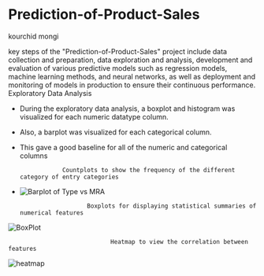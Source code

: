 # Prediction-of-Product-Sales

kourchid mongi

key steps of the "Prediction-of-Product-Sales" project include data collection and preparation, data exploration and analysis, development and evaluation of various predictive models such as regression models, machine learning methods, and neural networks, as well as deployment and monitoring of models in production to ensure their continuous performance.
 Exploratory Data Analysis
- During the exploratory data analysis, a boxplot and histogram was visualized for each numeric datatype column. 
- Also, a barplot was visualized for each categorical column. 
- This gave a good baseline for all of the numeric and categorical columns

                  Countplots to show the frequency of the different category of entry categories

- ![Barplot of Type vs MRA](https://github.com/mongikourchid/Prediction-of-Product-Sales/assets/150295010/207c0de3-34e7-40e0-9a5f-4934b3295284)

         
                         Boxplots for displaying statistical summaries of numerical features


![BoxPlot](https://github.com/mongikourchid/Prediction-of-Product-Sales/assets/150295010/ad6848df-541c-4ad5-8613-e24186c8ade4)

                                 Heatmap to view the correlation between features
![heatmap](https://github.com/mongikourchid/Prediction-of-Product-Sales/assets/150295010/32ac5d6b-7b0f-4d6e-b88f-8a208d621056)

